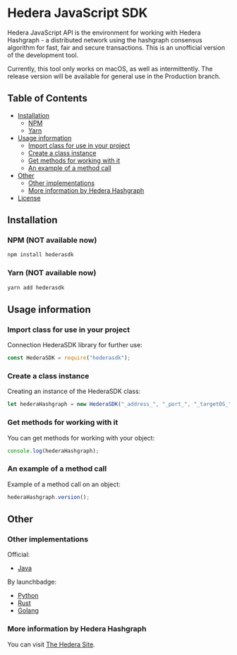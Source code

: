 # Hedera JavaScript SDK

Hedera JavaScript API is the environment for working with Hedera Hashgraph - a distributed network using the hashgraph consensus algorithm for fast, fair and secure transactions. This is an unofficial version of the development tool.

Currently, this tool only works on macOS, as well as intermittently. The release version will be available for general use in the Production branch.

## Table of Contents

* [Installation](#installation)
  * [NPM](#npm-not-available-now)
  * [Yarn](#yarn-not-available-now)
* [Usage information](#usage-information)
  * [Import class for use in your project](#import-class-for-use-in-your-project)
  * [Create a class instance](#create-a-class-instance)
  * [Get methods for working with it](#get-methods-for-working-with-it)
  * [An example of a method call](#an-example-of-a-method-call)
* [Other](#other)
  * [Other implementations](#other-implementations)
  * [More information by Hedera Hashgraph](#more-information-by-hedera-hashgraph)
* [License](#license)

## Installation

### NPM (NOT available now)

```bash
npm install hederasdk
```

### Yarn (NOT available now)

```bash
yarn add hederasdk
```

## Usage information

### Import class for use in your project

Connection HederaSDK library for further use:

```js
const HederaSDK = require("hederasdk");
```

### Create a class instance

Creating an instance of the HederaSDK class:

```js
let hederaHashgraph = new HederaSDK("_address_", "_port_", "_targetOS_");
```

### Get methods for working with it

You can get methods for working with your object:

```js
console.log(hederaHashgraph);
```

### An example of a method call

Example of a method call on an object:

```js
hederaHashgraph.version();
```

## Other
 
### Other implementations

Offiсial:
 * [Java](https://github.com/hashgraph/hedera-sdk-java)
 
By launchbadge:
 * [Python](https://github.com/launchbadge/hedera-sdk-python)
 * [Rust](https://github.com/launchbadge/hedera-sdk-rust)
 * [Golang](https://github.com/launchbadge/hedera-sdk-go)
 
 ### More information by Hedera Hashgraph
You can visit [The Hedera Site](https://www.hedera.com/).
